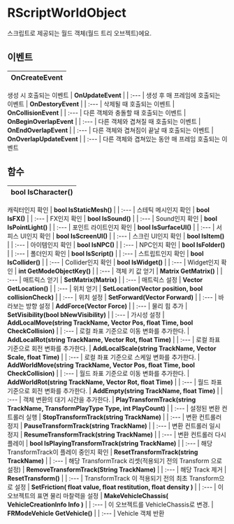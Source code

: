 # **RScriptWorldObject**

스크립트로 제공되는 월드 객체(월드 트리 오브젝트)에요. 
## **이벤트**

| **OnCreateEvent** |
| :--- |
생성 시 호출되는 이벤트 
| **OnUpdateEvent** |
| :--- |
생성 후 매 프레임에 호출되는 이벤트 
| **OnDestoryEvent** |
| :--- |
삭제될 때 호출되는 이벤트 
| **OnCollisionEvent** |
| :--- |
다른 객체와 충돌할 때 호출되는 이벤트 
| **OnBeginOverlapEvent** |
| :--- |
다른 객체와 겹쳐질 때 호출되는 이벤트 
| **OnEndOverlapEvent** |
| :--- |
다른 객체와 겹쳐짐이 끝날 때 호출되는 이벤트 
| **OnOverlapUpdateEvent** |
| :--- |
다른 객체와 겹쳐있는 동안 매 프레임 호출되는 이벤트 
## **함수**

| **bool IsCharacter()** |
| :--- |
캐릭터인지 확인 
| **bool IsStaticMesh()** |
| :--- |
스테틱 메시인지 확인 
| **bool IsFX()** |
| :--- |
FX인지 확인 
| **bool IsSound()** |
| :--- |
Sound인지 확인 
| **bool IsPointLight()** |
| :--- |
포인트 라이트인지 확인 
| **bool IsSurfaceUI()** |
| :--- |
서피스 UI인지 확인 
| **bool IsScreenUI()** |
| :--- |
스크린 UI인지 확인 
| **bool IsItem()** |
| :--- |
아이템인지 확인 
| **bool IsNPC()** |
| :--- |
NPC인지 확인 
| **bool IsFolder()** |
| :--- |
폴더인지 확인 
| **bool IsScript()** |
| :--- |
스트립트인지 확인 
| **bool IsCollider()** |
| :--- |
Collider인지 확인 
| **bool IsWidget()** |
| :--- |
Widget인지 확인 
| **int GetModeObjectKey()** |
| :--- |
객체 키 값 얻기 
| **Matrix GetMatrix()** |
| :--- |
매트릭스 얻기 
| **SetMatrix(Matrix)** |
| :--- |
매트릭스 설정 
| **Vector GetLocation()** |
| :--- |
위치 얻기 
| **SetLocation(Vector position, bool collisionCheck)** |
| :--- |
위치 설정 
| **SetForward(Vector Forward)** |
| :--- |
바라보는 방향 설정 
| **AddForce(Vector Force)** |
| :--- |
물리 힘 추가 
| **SetVisibility(bool bNewVisibility)** |
| :--- |
가시성 설정 
| **AddLocalMove(string TrackName, Vector Pos, float Time, bool CheckCollision)** |
| :--- |
로컬 좌표 기준으로 이동 변화를 추가한다. 
| **AddLocalRot(string TrackName, Vector Rot, float Time)** |
| :--- |
로컬 좌표 기준으로 회전 변화를 추가한다. 
| **AddLocalScale(string TrackName, Vector Scale, float Time)** |
| :--- |
로컬 좌표 기준으로 스케일 변화를 추가한다. 
| **AddWorldMove(string TrackName, Vector Pos, float Time, bool CheckCollision)** |
| :--- |
월드 좌표 기준으로 이동 변화를 추가한다. 
| **AddWorldRot(string TrackName, Vector Rot, float Time)** |
| :--- |
월드 좌표 기준으로 회전 변화를 추가한다. 
| **AddEmpty(string TrackName, float Time)** |
| :--- |
객체 변환의 대기 시간을 추가한다. 
| **PlayTransformTrack(string TrackName, TransformPlayType Type, int PlayCount)** |
| :--- |
설정된 변환 컨트롤러 실행 
| **StopTransformTrack(string TrackName)** |
| :--- |
변환 컨트롤러 정지 
| **PauseTransformTrack(string TrackName)** |
| :--- |
변환 컨트롤러 일시 정지 
| **ResumeTransformTrack(string TrackName)** |
| :--- |
변환 컨트롤러 다시 플레이 
| **bool IsPlayingTransformTrack(string TrackName)** |
| :--- |
해당 TransformTrack이 플레이 중인지 확인 
| **ResetTransformTrack(string TrackName)** |
| :--- |
해당 TransformTrack 리셋(적용되기 전의 Transform 으로 설정) 
| **RemoveTransformTrack(String TrackName)** |
| :--- |
해당 Track 제거 
| **ResetTransform()** |
| :--- |
TransformTrack 이 적용되기 전의 최초 Transform으로 설정 
| **SetFriction( float value, float restitution, float density )** |
| :--- |
이 오브젝트의 표면 물리 마찰력을 설정 
| **MakeVehicleChassis( VehicleCreationInfo Info )** |
| :--- |
이 오브젝트를 VehicleChassis로 변경. 
| **FRModeVehicle GetVehicle()** |
| :--- |
Vehicle 객체 반환 
